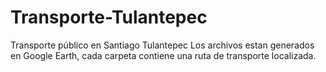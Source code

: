 # Transporte-Tulantepec
Transporte público en Santiago Tulantepec
Los archivos estan generados en Google Earth, cada carpeta contiene una ruta de transporte localizada.
